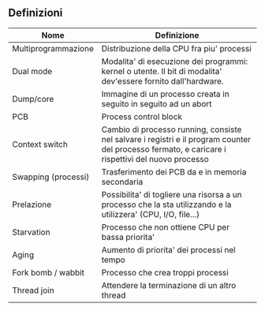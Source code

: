 ## Definizioni
Nome|Definizione
-|-
Multiprogrammazione | Distribuzione della CPU fra piu' processi
Dual mode | Modalita' di esecuzione dei programmi: kernel o utente. Il bit di modalita' dev'essere fornito dall'hardware.
Dump/core | Immagine di un processo creata in seguito in seguito ad un abort
PCB | Process control block
Context switch | Cambio di processo running, consiste nel salvare i registri e il program counter del processo fermato, e caricare i rispettivi del nuovo processo
Swapping (processi) | Trasferimento dei PCB da e in memoria secondaria
Prelazione | Possibilita' di togliere una risorsa a un processo che la sta utilizzando e la utilizzera' (CPU, I/O, file...)
Starvation | Processo che non ottiene CPU per bassa priorita'
Aging | Aumento di priorita' dei processi nel tempo
Fork bomb / wabbit | Processo che crea troppi processi
Thread join | Attendere la terminazione di un altro thread
